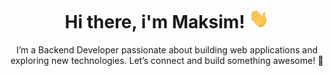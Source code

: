<div align="center">
  <br/>
  <h1>
    Hi there, i'm Maksim!
    <img src="https://github.com/ABSphreak/ABSphreak/blob/master/gifs/Hi.gif" width="32" height="32" />
  </h1>
  <p>
    I’m a Backend Developer passionate about building web applications and exploring new technologies. Let’s connect and build something awesome! 🚀
  </p>
  <br/>
</div>

